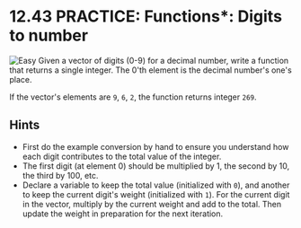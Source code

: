 # 12.43 PRACTICE: Functions*: Digits to number
![Easy]
Given a vector of digits (0-9) for a decimal number, write a function that returns a single integer.
The 0'th element is the decimal number's one's place.

If the vector's elements are `9`, `6`, `2`, the function returns integer `269`.

## Hints
* First do the example conversion by hand to ensure you understand how each digit contributes to the total value of the integer.
* The first digit (at element 0) should be multiplied by 1, the second by 10, the third by 100, etc.
* Declare a variable to keep the total value (initialized with `0`),
and another to keep the current digit's weight (initialized with `1`).
For the current digit in the vector, multiply by the current weight and add to the total. Then update the weight in preparation for the next iteration.

[Easy]: https://flat.badgen.net/badge/Easy/★☆☆☆/green